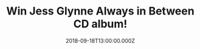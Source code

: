 ---
campaign-uuid: "c-0a727e1c-b9a4-48ad-9e78-0d1d2660e340"
type: "Competition"
category: "Music"
date: "2018-09-18T13:00:00.000Z"
end-date: "2018-10-18T23:59:00.000Z"
disable-form: false
is_promoted: false
has_entry_page: true
title: "Win Jess Glynne Always in Between CD album!"
competition-description: "<p>As she continues to make UK chart history with her 7th\
  \ #1 single ‘I’ll Be There’, Jess Glynne announces her glittering new album ‘Always\
  \ In Between’ and we have managed to get our hands on one copy to one of our lucky\
  \ NME AAA members!</p>\r\n<p>Are you Jess Glynne’s biggest fan? Click below for\
  \ a chance to win!</p>"
hero-header: "Win Jess Glynne Always in Between CD album!"
terms-confirmation: "N/A"
banner-img: "https://assets.expresslyapp.com/asset-91d562b4-0264-42cf-9590-5517897e1e25.jpg"
logo-left-href: "aaa.nme.com"
logo-left-image: "https://assets.expresslyapp.com/asset-07eb481c-51d3-4de9-84d9-d7e583c71ff0.jpg"
logo-left-title: "NME AAA"
bg-image-hero: "https://assets.expresslyapp.com/asset-5349e986-9364-421d-accd-9497efb2c371.jpg"
bg-image-first: "https://assets.expresslyapp.com/asset-b1861b29-a306-47e2-b957-d80a18271032.jpg"
section1-content: "<p>‘Always In Between’ finds Jess on a breath-taking journey of\
  \ self-acceptance as she comes to terms with her new-found fame, heartbreak and\
  \ the well-known pressure of writing a second album. The result is a triumph that\
  \ captures the heart of what being a 28-year old woman in 2018 can feel like trying\
  \ to balance real life with everything that you want it to be.</p>\r\n<p>If you\
  \ can’t wait to listen Jess new album, enter the form below and you could be enjoying\
  \ her brand new hits!</p>\r\n<p>Good luck!</p>"
entry-title: "Win Jess Glynne Always in Between CD album!"
entry-content: "Enter the draw to win Jess Glynne Always in Between CD album by completing\
  \ the form below before 23:59 on 18th of October 2018."
has-winner: false
prize-description: "Jess Glynne Always in Between CD album"
special-conditions: "Multiple entries are allowed up to one every day."
---
